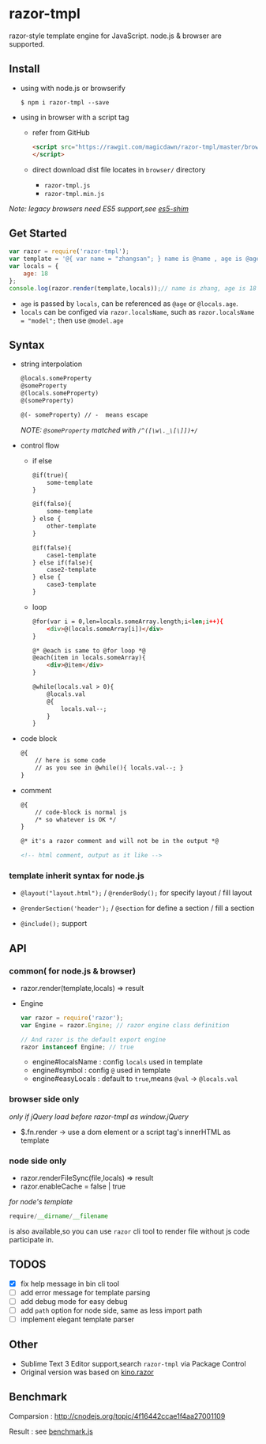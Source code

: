 # razor-tmpl
razor-style template engine for JavaScript. node.js & browser are supported.

## Install
- using with node.js or browserify

    ```
    $ npm i razor-tmpl --save
    ```
	
- using in browser with a script tag
	
	- refer from GitHub

		```html
		<script src="https://rawgit.com/magicdawn/razor-tmpl/master/browser/razor-tmpl.js">
		</script>
		```
        
	- direct download
		dist file locates in `browser/` directory
		- `razor-tmpl.js`
		- `razor-tmpl.min.js`
    
*Note: legacy browsers need ES5 support,see [es5-shim](https://github.com/es-shims/es5-shim)*

## Get Started
```js
var razor = require('razor-tmpl');
var template = '@{ var name = "zhangsan"; } name is @name , age is @age .';
var locals = {
    age: 18
};
console.log(razor.render(template,locals));// name is zhang, age is 18
```

- `age` is passed by `locals`, can be referenced as `@age` or `@locals.age`.
- `locals` can be configed via `razor.localsName`, such as `razor.localsName = "model";` then use `@model.age`


## Syntax

- string interpolation
	```html
    @locals.someProperty
    @someProperty
    @(locals.someProperty)
    @(someProperty)
    
    @(- someProperty) // -  means escape
    ```
	
    *NOTE: `@someProperty` matched with `/^([\w\._\[\]])+/`*

- control flow
	- if else
		```html
        @if(true){
        	some-template
        }
        
        @if(false){
        	some-template
        } else {
        	other-template
        }
        
        @if(false){
        	case1-template
        } else if(false){
        	case2-template
        } else {
        	case3-template
        }
        ```
	- loop
		```html
        @for(var i = 0,len=locals.someArray.length;i<len;i++){
        	<div>@(locals.someArray[i])</div>
        }
        
        @* @each is same to @for loop *@
        @each(item in locals.someArray){
        	<div>@item</div>
        }
        
        @while(locals.val > 0){
        	@locals.val
            @{
            	locals.val--;
            }
        }
        ```
- code block
	```html
    @{ 
    	// here is some code
        // as you see in @while(){ locals.val--; }
	}
    ```
- comment
	```html
    @{
    	// code-block is normal js
        /* so whatever is OK */
    }
    
    @* it's a razor comment and will not be in the output *@
    
    <!-- html comment, output as it like -->
    ```

### template inherit syntax for node.js

- `@layout("layout.html");` / `@renderBody();`
    for specify layout / fill layout

- `@renderSection('header');` / `@section`
    for define a section / fill a section

- `@include();` support

## API
### common( for node.js & browser)

- razor.render(template,locals) => result
- Engine
	```js
    var razor = require('razor');
    var Engine = razor.Engine; // razor engine class definition
    
    // And razor is the default export engine
    razor instanceof Engine; // true
    ```
    
    - engine#localsName : config `locals` used in template
    - engine#symbol : config `@` used in template
    - engine#easyLocals : default to `true`,means `@val` -> `@locals.val`

### browser side only
*only if jQuery load before razor-tmpl as window.jQuery*
- $.fn.render -> use a dom element or a script tag's innerHTML as template

### node side only
- razor.renderFileSync(file,locals) => result
- razor.enableCache = false | true

*for node's template*
```js
require/__dirname/__filename
```
is also available,so you can use `razor` cli tool to render file without js code participate in.

## TODOS

- [x] fix help message in bin cli tool
- [ ] add error message for template parsing
- [ ] add debug mode for easy debug
- [ ] add `path` option for node side, same as less import path
- [ ] implement elegant template parser

## Other

- Sublime Text 3 Editor support,search `razor-tmpl` via Package Control
- Original version was based on [kino.razor](https://github.com/kinogam/kino.razor)

## Benchmark
Comparsion : http://cnodejs.org/topic/4f16442ccae1f4aa27001109

Result : see [benchmark.js](https://github.com/magicdawn/razor-tmpl/blob/master/benchmark.js)